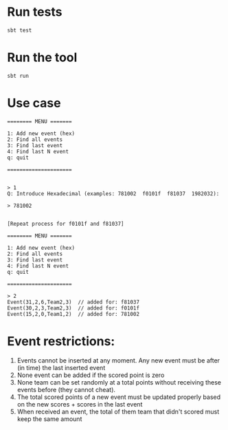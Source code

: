 # Run tests

```
sbt test
```

# Run the tool

```
sbt run
```

# Use case

```
======== MENU =======

1: Add new event (hex)
2: Find all events
3: Find last event
4: Find last N event
q: quit

=====================


> 1
Q: Introduce Hexadecimal (examples: 781002  f0101f  f81037  1982032): 

> 781002


[Repeat process for f0101f and f81037]

======== MENU =======

1: Add new event (hex)
2: Find all events
3: Find last event
4: Find last N event
q: quit

=====================

> 2 
Event(31,2,6,Team2,3)  // added for: f81037
Event(30,2,3,Team2,3)  // added for: f0101f
Event(15,2,0,Team1,2)  // added for: 781002

```

# Event restrictions:

1. Events cannot be inserted at any moment. Any new event must be after (in time) the last inserted event
2. None event can be added if the scored point is zero
3. None team can be set randomly at a total points without receiving these events before (they cannot cheat).
4. The total scored points of a new event must be updated properly based on the new scores + scores in the last event
5. When received an event, the total of them team that didn't scored must keep the same amount




